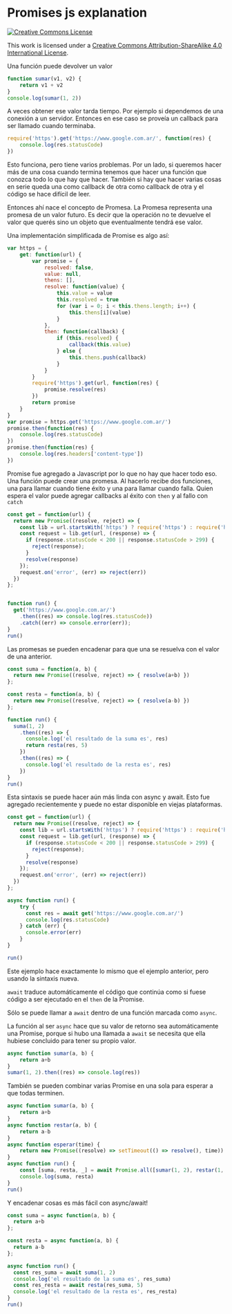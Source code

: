 # Promises js explanation

[![Creative Commons License](https://i.creativecommons.org/l/by-sa/4.0/88x31.png)](http://creativecommons.org/licenses/by-sa/4.0/)

This work is licensed under a [Creative Commons Attribution-ShareAlike 4.0 International License](http://creativecommons.org/licenses/by-sa/4.0/).

Una función puede devolver un valor

```js
function sumar(v1, v2) {
    return v1 + v2
}
console.log(sumar(1, 2))
```
<!-- tmc
3
-->

A veces obtener ese valor tarda tiempo. Por ejemplo si dependemos de una conexión a un servidor.
Entonces en ese caso se proveía un callback para ser llamado cuando terminaba.
```js
require('https').get('https://www.google.com.ar/', function(res) {
    console.log(res.statusCode)
})
```
<!-- tmc
200
-->

Esto funciona, pero tiene varios problemas. Por un lado, si queremos hacer más de una cosa cuando
termina tenemos que hacer una función que conozca todo lo que hay que hacer. También si hay que
hacer varias cosas en serie queda una como callback de otra como callback de otra y el código
se hace difícil de leer.

Entonces ahí nace el concepto de Promesa. La Promesa representa una promesa de un valor futuro. Es
decir que la operación no te devuelve el valor que querés sino un objeto que eventualmente tendrá
ese valor.

Una implementación simplificada de Promise es algo así:


```js
var https = {
    get: function(url) {
        var promise = {
            resolved: false,
            value: null,
            thens: [],
            resolve: function(value) {
                this.value = value
                this.resolved = true
                for (var i = 0; i < this.thens.length; i++) {
                    this.thens[i](value)
                }
            },
            then: function(callback) {
                if (this.resolved) {
                    callback(this.value)
                } else {
                    this.thens.push(callback)
                }
            }
        }
        require('https').get(url, function(res) {
            promise.resolve(res)
        })
        return promise
    }
}
var promise = https.get('https://www.google.com.ar/')
promise.then(function(res) {
    console.log(res.statusCode)
})
promise.then(function(res) {
    console.log(res.headers['content-type'])
})
```
<!-- tmc
200
text/html; charset=ISO-8859-1
-->

Promise fue agregado a Javascript por lo que no hay que hacer todo eso.
Una función puede crear una promesa. Al hacerlo recibe dos funciones, una para llamar cuando tiene
éxito y una para llamar cuando falla. Quien espera el valor puede agregar callbacks al éxito con
`then` y al fallo con `catch`

```js
const get = function(url) {
  return new Promise((resolve, reject) => {
    const lib = url.startsWith('https') ? require('https') : require('http');
    const request = lib.get(url, (response) => {
      if (response.statusCode < 200 || response.statusCode > 299) {
        reject(response);
      }
      resolve(response)
    });
    request.on('error', (err) => reject(err))
  })
};


function run() {
  get('https://www.google.com.ar/')
    .then((res) => console.log(res.statusCode))
    .catch((err) => console.error(err));
}
run()
```
<!-- tmc
200
-->

Las promesas se pueden encadenar para que una se resuelva con el valor de una anterior.

```js
const suma = function(a, b) {
  return new Promise((resolve, reject) => { resolve(a+b) })
};

const resta = function(a, b) {
  return new Promise((resolve, reject) => { resolve(a-b) })
};

function run() {
  suma(1, 2)
    .then((res) => {
      console.log('el resultado de la suma es', res)
      return resta(res, 5)
    })
    .then((res) => {
      console.log('el resultado de la resta es', res)
    })
}
run()
```
<!-- tmc
el resultado de la suma es 3
el resultado de la resta es -2
-->


Esta sintaxis se puede hacer aún más linda con async y await. Esto fue agregado recientemente y
puede no estar disponible en viejas plataformas.

```js
const get = function(url) {
  return new Promise((resolve, reject) => {
    const lib = url.startsWith('https') ? require('https') : require('http');
    const request = lib.get(url, (response) => {
      if (response.statusCode < 200 || response.statusCode > 299) {
        reject(response);
      }
      resolve(response)
    });
    request.on('error', (err) => reject(err))
  })
};

async function run() {
    try {
      const res = await get('https://www.google.com.ar/')
      console.log(res.statusCode)
    } catch (err) {
      console.error(err)
    }
}

run()

```
<!-- tmc
200
-->

Este ejemplo hace exactamente lo mismo que el ejemplo anterior, pero usando la sintaxis nueva.

`await` traduce automáticamente el código que continúa como si fuese código a ser ejecutado en
el `then` de la Promise.

Sólo se puede llamar a `await` dentro de una función marcada como `async`.

La función al ser `async` hace que su valor de retorno sea automáticamente una Promise, porque
si hubo una llamada a `await` se necesita que ella hubiese concluido para tener su propio valor.

```js
async function sumar(a, b) {
    return a+b
}
sumar(1, 2).then((res) => console.log(res))
```
<!-- tmc
3
-->

También se pueden combinar varias Promise en una sola para esperar a que todas terminen.

```js
async function sumar(a, b) {
    return a+b
}
async function restar(a, b) {
    return a-b
}
async function esperar(time) {
    return new Promise((resolve) => setTimeout(() => resolve(), time))
}
async function run() {
    const [suma, resta, _] = await Promise.all([sumar(1, 2), restar(1, 2), esperar(1)])
    console.log(suma, resta)
}
run()
```
<!-- tmc
3 -1
-->

Y encadenar cosas es más fácil con async/await!
```js
const suma = async function(a, b) {
  return a+b
};

const resta = async function(a, b) {
  return a-b
};

async function run() {
  const res_suma = await suma(1, 2)
  console.log('el resultado de la suma es', res_suma)
  const res_resta = await resta(res_suma, 5)
  console.log('el resultado de la resta es', res_resta)
}
run()
```
<!-- tmc
el resultado de la suma es 3
el resultado de la resta es -2
-->
